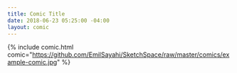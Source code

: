 ```yaml
---
title: Comic Title
date: 2018-06-23 05:25:00 -04:00
layout: comic
---
```


{% include comic.html comic="https://github.com/EmilSayahi/SketchSpace/raw/master/comics/example-comic.jpg" %}
